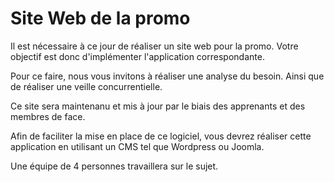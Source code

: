 # Site Web de la promo
Il est nécessaire à ce jour de réaliser un site web pour la promo.
Votre objectif est donc d'implémenter l'application correspondante. 

Pour ce faire, nous vous invitons à réaliser une analyse du besoin. Ainsi que de réaliser une veille concurrentielle. 

Ce site sera maintenanu et mis à jour par le biais des apprenants et des membres de face. 

Afin de faciliter la mise en place de ce logiciel, vous devrez réaliser cette application en utilisant un CMS tel que Wordpress ou Joomla.

Une équipe de 4 personnes travaillera sur le sujet.